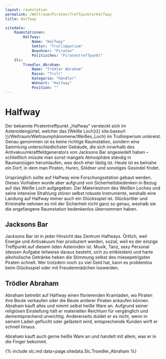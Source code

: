 ```yaml
---
layout: raumstation
permalink: /Weltraum/Piraten/Treffpunkte/Halfway
title: Halfway

sitedata:
    Raumstationen:
        Halfway:
            Name: "Halfway"
            Sektor: "Trullimperium"
            Bewohner: "Piraten"
            Politisches: "Piratentreffpunkt"
    Slc:
        Troedler_Abraham:
            Name: "Trödler Abraham"
            Rasse: "Trull"
            Kategorie: "Händler"
            Wohnort: "Halfway"
            Position: ""
---
```


# Halfway

Der bekannte Piratentreffpunkt „Halfway“ versteckt sich im Asteroidengürtel, welcher das [Weiße Loch]({{ site.baseurl }}/Weltraum/Weltraumphänomene/Weißes_Loch) im Trullimperium umkreist. Genau genommen ist es keine richtige Raumstation, sondern eine Sammlung unterschiedlichster Gebäude, die sich innerhalb des Antivakuumkraftfeldgenerators von Jacksons Bar angesiedelt haben – schließlich müsste man sonst mangels Atmosphäre ständig in Raumanzügen herumlaufen, was doch eher lästig ist. Heute ist es beinahe ein Dorf, in dem man Piraten, Huren, Söldner und sonstiges Gesindel findet.

Ursprünglich sollte auf Halfway eine Forschungsstation gebaut werden. Dieses Vorhaben wurde aber aufgrund von Sicherheitsbedenken in Bezug auf das Weiße Loch aufgegeben. Der Materiestrom des Weißen Loches und seine intensive Strahlung stören selbst robuste Instrumente, weshalb eine Landung auf Halfway immer auch ein Glücksspiel ist. Glücksritter und Kriminelle nehmen es mit der Sicherheit nicht ganz so genau, weshalb sie die angefangene Raumstation bedenkenlos übernommen haben.

## Jacksons Bar

Jacksons Bar ist in jeder Hinsicht das Zentrum Halfways. Örtlich, weil Energie und Antivakuum hier produziert werden, sozial, weil es der einzige Treffpunkt auf diesem öden Asteroiden ist. Musik, Tanz, sexy Personal (dessen Aufgabe teilweise daraus besteht, sich zu entkleiden) und harte alkoholische Getränke heben die Stimmung selbst des miesepetrigsten Piraten schnell. Wer trotzdem noch zu viel Geld hat, kann es problemlos beim Glücksspiel oder mit Freudenmädchen loswerden.

## Trödler Abraham

Abraham betreibt auf Halfway einen florierenden Kramladen, wo Piraten ihre Beute verkaufen oder die Beute anderer Piraten ankaufen können. Abraham kauft alles und nimmt selbst heiße Ware an. Aufgrund seiner religiösen Einstellung hält er materiellen Reichtum für vergänglich und dementsprechend unwichtig. Andererseits duldet er es nicht, wenn in seinem Laden geflucht oder gelästert wird, entsprechende Kunden wirft er schnell hinaus.

Abraham kauft auch gerne heiße Ware an und handelt mit allem, was er in die Finger bekommt.

{% include slc.md data=page.sitedata.Slc.Troedler_Abraham %}
